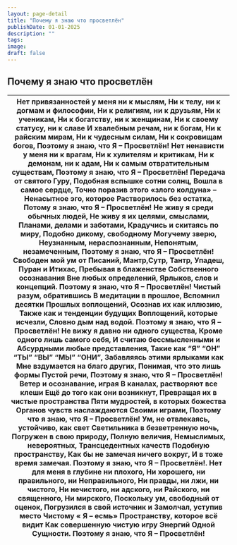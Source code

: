 ```yaml
---
layout: page-detail
title: "Почему я знаю что просветлён"
publishDate: 01-01-2025
description: ""
tags:
image:
draft: false
---
```


## Почему я знаю что просветлён
| Нет привязанностей у меня ни к мыслям,  Ни к телу, ни к догмам и философии,  Ни к религиям, ни к друзьям,  Ни к ученикам,  Ни к богатству, ни к женщинам,  Ни к своему статусу, ни к славе  И хвалебным речам, ни к богам,  Ни к райским мирам,  Ни к чудесным силам,  Ни к сокровищам богов,  Поэтому я знаю, что Я –  Просветлён!  Нет ненависти у меня ни к врагам,  Ни к хулителям и критикам,  Ни к демонам, ни к адам,  Ни к самым отвратительным существам,  Поэтому я знаю, что Я – Просветлён!  Передача от святого Гуру,  Подобная вспышке сотни солнц,  Вошла в самое сердце,  Точно поразив этого «злого колдуна» –  Ненасытное эго, которое  Растворилось без остатка,  Потому я знаю, что Я – Просветлён!  Не живу я среди обычных людей,  Не живу я их целями, смыслами,  Планами, делами и заботами,  Крадучись и скитаясь по миру,  Подобно дикому, свободному  Могучему зверю,  Неузнанным, нераспознанным,  Непонятым, незамеченным,  Поэтому я знаю, что Я –  Просветлён!  Свободен мой ум от Писаний,  Мантр,Сутр, Тантр, Упадеш,  Пуран и Итихас,  Пребывая в блаженстве  Собственного осознавания  Вне любых определений,  Ярлыков, слов и концепций.  Поэтому я знаю, что Я – Просветлён!  Чистый разум, обратившись  В медитации в прошлое,  Вспомнил десятки  Прошлых воплощений,  Осознав их как иллюзию,  Также как и тенденции будущих  Воплощений, которые исчезли,  Словно дым над водой.  Поэтому я знаю, что Я – Просветлён!  Не вижу я давно ни одного существа,  Кроме одного лишь самого себя,  И считаю бессмысленными и  Абсурдными любые представления,  Такие как “Я” “ОН” “ТЫ” “ВЫ” “МЫ” “ОНИ”,  Забавляясь этими ярлыками как  Мне вздумается на благо других,  Понимая, что это лишь формы  Пустой речи,  Поэтому я знаю, что Я – Просветлён!  Ветер и осознавание, играя  В каналах, растворяют все клеши  Ещё до того как они возникнут,  Превращая их в чистые пространства  Пяти мудростей, в которых божества  Органов чувств наслаждаются  Своими играми,  Поэтому что я знаю, что Я – Просветлён!  Ум, не отвлекаясь, устойчиво, как свет  Светильника в безветренную ночь,  Погружен в свою природу,  Полную величия,  Немыслимых, невероятных,  Трансцедентных качеств  Подобную пространству,  Как бы не замечая ничего вокруг,  И в тоже время замечая.  Поэтому я знаю, что Я –  Просветлён!.  Нет для меня в глубине ни плохого,  Ни хорошего, ни правильного, ни  Неправильного,  Ни правды, ни лжи, ни чистого,  Ни нечистого, ни адского, ни  Райского, ни священного,  Ни мирского,  Поскольку ум, свободный от оценок,  Погрузился в свой источник и  Замолчал, уступив место  Чистому « Я – есмь»  Пространству, которое всё видит  Как совершенную чистую игру  Энергий Одной Сущности.  Поэтому я знаю, что Я – Просветлён! |
| ------------------------------------------------------------------------------------------------------------------------------------------------------------------------------------------------------------------------------------------------------------------------------------------------------------------------------------------------------------------------------------------------------------------------------------------------------------------------------------------------------------------------------------------------------------------------------------------------------------------------------------------------------------------------------------------------------------------------------------------------------------------------------------------------------------------------------------------------------------------------------------------------------------------------------------------------------------------------------------------------------------------------------------------------------------------------------------------------------------------------------------------------------------------------------------------------------------------------------------------------------------------------------------------------------------------------------------------------------------------------------------------------------------------------------------------------------------------------------------------------------------------------------------------------------------------------------------------------------------------------------------------------------------------------------------------------------------------------------------------------------------------------------------------------------------------------------------------------------------------------------------------------------------------------------------------------------------------------------------------------------------------------------------------------------------------------------------------------------------------------------------------------------------------------------------------------------------------------------------------------------------------------------------------------------------------------------------------------------------------------------------------------------------------------------------------------------------------------------------------------------------------------------------------------------------------------------------------------------------------------------------------------------------------------------------------------------------------------------------------------------------------------------------------- |
  
  
